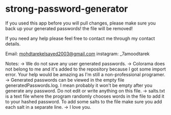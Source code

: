 # strong-password-generator

If you used this app before you will pull changes, please make sure you back up your generated passwords! the file will be removed!

If you need any help please feel free to contact me through my contact details.

Email: mohdtarekelsayed2003@gmail.com
instagram: _7amoodtarek


Notes: 
-> We do not save any user generated passwords.
-> Colorama does not belong to me and it's added to the repository because I got some import    error. Your help would be amazing as I'm still a non-professional programer.
-> Generated passwords can be viewed in the empty file generatedPasswords.log. I mean probably    it won't be empty after you generate any password. Do not edit or write anything on this    file.
-> salts.txt is a text file where the program randomly chooses words in the file to add it to       your hashed password. To add some salts to the file make sure you add each salt in a separate
   line.
-> I love you.

